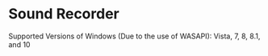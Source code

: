 Sound Recorder
===

Supported Versions of Windows (Due to the use of WASAPI): Vista, 7, 8, 8.1, and 10
